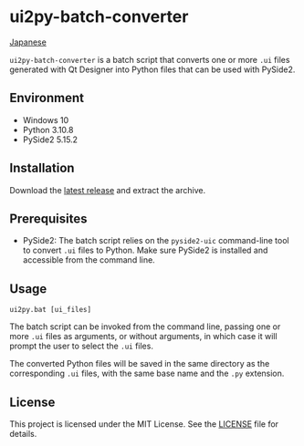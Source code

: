 # ui2py-batch-converter

[Japanese](README-ja.md)

`ui2py-batch-converter` is a batch script that converts one or more `.ui` files generated with Qt Designer into Python files that can be used with PySide2.

## Environment

- Windows 10
- Python 3.10.8
- PySide2 5.15.2

## Installation

Download the [latest release](https://github.com/NinaMina2737/ui2py-batch-converter/releases/latest) and extract the archive.

## Prerequisites

- PySide2: The batch script relies on the `pyside2-uic` command-line tool to convert `.ui` files to Python. Make sure PySide2 is installed and accessible from the command line.

## Usage

```batch
ui2py.bat [ui_files]
```

The batch script can be invoked from the command line, passing one or more `.ui` files as arguments, or without arguments, in which case it will prompt the user to select the `.ui` files.

The converted Python files will be saved in the same directory as the corresponding `.ui` files, with the same base name and the `.py` extension.

## License

This project is licensed under the MIT License. See the [LICENSE](LICENSE) file for details.
